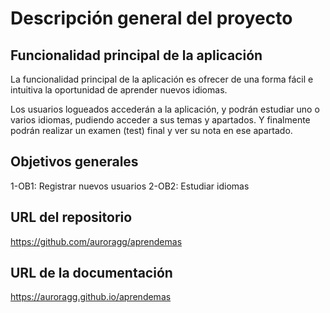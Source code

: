 # Descripción general del proyecto



## Funcionalidad principal de la aplicación

La funcionalidad principal de la aplicación es ofrecer de una forma fácil e intuitiva la oportunidad de aprender nuevos idiomas.

Los usuarios logueados accederán a la aplicación, y podrán estudiar uno o varios idiomas, pudiendo acceder a sus temas y apartados. Y finalmente podrán realizar un examen (test) final y ver su nota en ese apartado.

## Objetivos generales

1-OB1: Registrar nuevos usuarios
2-OB2: Estudiar idiomas

## URL del repositorio

https://github.com/auroragg/aprendemas

## URL de la documentación

https://auroragg.github.io/aprendemas
